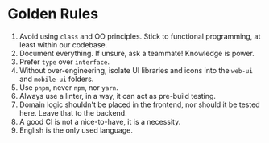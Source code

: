 # Golden Rules

1. Avoid using `class` and OO principles. Stick to functional programming, at least within our codebase.
2. Document everything. If unsure, ask a teammate! Knowledge is power.
3. Prefer `type` over `interface`.
4. Without over-engineering, isolate UI libraries and icons into the `web-ui` and `mobile-ui` folders.
5. Use `pnpm`, never `npm`, nor `yarn`.
6. Always use a linter, in a way, it can act as pre-build testing.
7. Domain logic shouldn't be placed in the frontend, nor should it be tested here. Leave that to the backend.
8. A good CI is not a nice-to-have, it is a necessity.
9. English is the only used language.
